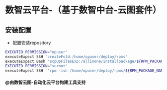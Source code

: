 # 数智云平台-（基于数智中台-云图套件）

## 安装配置

- 配置安装repository

```bash
EXECUTED_PERMISSION="opuser"
executeExpect SSH "createFold:/home/opuser/deploy/rpms" 
executeExpect Bash "scpUpFilesExp:/allinone/installpackage/${RPM_PACKAGE_NAME} /home/opuser/deploy/rpms/"
EXECUTED_PERMISSION="suroot"
executeExpect SSH  "rpm -ivh /home/opuser/deploy/rpms/${RPM_PACKAGE_NAME} --force --nodeps "

```

#### @由数智云图-自动化云平台构建工具支持
